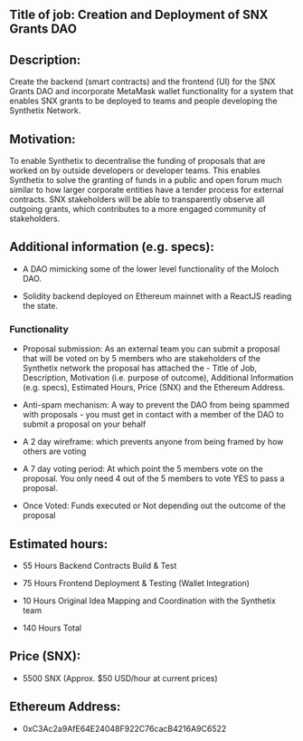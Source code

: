 ## Title of job: Creation and Deployment of SNX Grants DAO

## Description: 
Create the backend (smart contracts) and the frontend (UI) for the SNX Grants DAO and incorporate MetaMask wallet functionality for a system that enables SNX grants to be deployed to teams and people developing the Synthetix Network.  

## Motivation: 
To enable Synthetix to decentralise the funding of proposals that are worked on by outside developers or developer teams. This enables Synthetix to solve the granting of funds in a public and open forum much similar to how larger corporate entities have a tender process for external contracts. SNX stakeholders will be able to transparently observe all outgoing grants, which contributes to a more engaged community of stakeholders.

## Additional information (e.g. specs): 
- A DAO mimicking some of the lower level functionality of the Moloch DAO.

- Solidity backend deployed on Ethereum mainnet with a ReactJS reading the state.

### Functionality
- Proposal submission: As an external team you can submit a proposal that will be voted on by 5 members who are stakeholders of the Synthetix network the proposal has attached the - Title of Job, Description, Motivation (i.e. purpose of outcome), Additional Information (e.g. specs), Estimated Hours, Price (SNX) and the Ethereum Address. 

- Anti-spam mechanism: A way to prevent the DAO from being spammed with proposals - you must get in contact with a member of the DAO to submit a proposal on your behalf 

- A 2 day wireframe: which prevents anyone from being framed by how others are voting 

- A 7 day voting period: At which point the 5 members vote on the proposal. You only need 4 out of the 5 members to vote YES to pass a proposal.  

- Once Voted: Funds executed or Not depending out the outcome of the proposal 

## Estimated hours: 
- 55 Hours Backend Contracts Build & Test

- 75 Hours Frontend Deployment & Testing (Wallet Integration)

- 10 Hours Original Idea Mapping and Coordination with the Synthetix team

- 140 Hours Total

## Price (SNX): 
- 5500 SNX (Approx. $50 USD/hour at current prices)

## Ethereum Address: 
- 0xC3Ac2a9AfE64E24048F922C76cacB4216A9C6522
